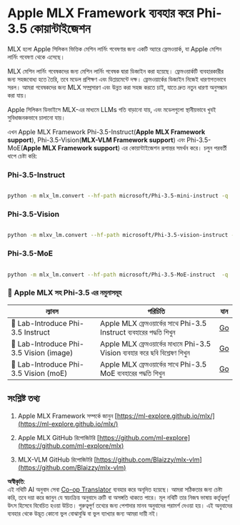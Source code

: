 <!--
CO_OP_TRANSLATOR_METADATA:
{
  "original_hash": "ec5e22bbded16acb7bdb9fa568ab5781",
  "translation_date": "2025-05-09T13:41:18+00:00",
  "source_file": "md/01.Introduction/04/UsingAppleMLXQuantifyingPhi.md",
  "language_code": "bn"
}
-->
# **Apple MLX Framework ব্যবহার করে Phi-3.5 কোয়ান্টাইজেশন**

MLX হলো Apple সিলিকন ভিত্তিক মেশিন লার্নিং গবেষণার জন্য একটি অ্যারে ফ্রেমওয়ার্ক, যা Apple মেশিন লার্নিং গবেষণা থেকে এসেছে।

MLX মেশিন লার্নিং গবেষকদের জন্য মেশিন লার্নিং গবেষক দ্বারা ডিজাইন করা হয়েছে। ফ্রেমওয়ার্কটি ব্যবহারকারীর জন্য সহজবোধ্য হতে তৈরি, তবে মডেল প্রশিক্ষণ এবং ডিপ্লয়মেন্টে দক্ষ। ফ্রেমওয়ার্কের ডিজাইন নিজেই ধারণাগতভাবে সরল। আমরা গবেষকদের জন্য MLX সম্প্রসারণ এবং উন্নত করা সহজ করতে চাই, যাতে দ্রুত নতুন ধারণা অনুসন্ধান করা যায়।

Apple সিলিকন ডিভাইসে MLX-এর মাধ্যমে LLMs গতি বাড়ানো যায়, এবং মডেলগুলো স্থানীয়ভাবে খুবই সুবিধাজনকভাবে চালানো যায়।

এখন Apple MLX Framework Phi-3.5-Instruct(**Apple MLX Framework support**), Phi-3.5-Vision(**MLX-VLM Framework support**) এবং Phi-3.5-MoE(**Apple MLX Framework support**) এর কোয়ান্টাইজেশন রূপান্তর সমর্থন করে। চলুন পরবর্তী ধাপে চেষ্টা করি:

### **Phi-3.5-Instruct**


```bash

python -m mlx_lm.convert --hf-path microsoft/Phi-3.5-mini-instruct -q

```


### **Phi-3.5-Vision**


```bash

python -m mlxv_lm.convert --hf-path microsoft/Phi-3.5-vision-instruct -q

```

### **Phi-3.5-MoE**


```bash

python -m mlx_lm.convert --hf-path microsoft/Phi-3.5-MoE-instruct  -q

```



### **🤖 Apple MLX সহ Phi-3.5 এর নমুনাসমূহ**

| ল্যাবস    | পরিচিতি | যান |
| -------- | ------- |  ------- |
| 🚀 Lab-Introduce Phi-3.5 Instruct  | Apple MLX ফ্রেমওয়ার্কের সাথে Phi-3.5 Instruct ব্যবহারের পদ্ধতি শিখুন  |  [Go](../../../../../code/09.UpdateSamples/Aug/mlx-phi35-instruct.ipynb)    |
| 🚀 Lab-Introduce Phi-3.5 Vision (image) | Apple MLX ফ্রেমওয়ার্কের মাধ্যমে Phi-3.5 Vision ব্যবহার করে ছবি বিশ্লেষণ শিখুন  |  [Go](../../../../../code/09.UpdateSamples/Aug/mlx-phi35-vision.ipynb)    |
| 🚀 Lab-Introduce Phi-3.5 Vision (moE)   | Apple MLX ফ্রেমওয়ার্কের সাথে Phi-3.5 MoE ব্যবহারের পদ্ধতি শিখুন  |  [Go](../../../../../code/09.UpdateSamples/Aug/mlx-phi35-moe.ipynb)    |


## **সংশ্লিষ্ট তথ্য**

1. Apple MLX Framework সম্পর্কে জানুন [https://ml-explore.github.io/mlx/](https://ml-explore.github.io/mlx/)

2. Apple MLX GitHub রিপোজিটরি [https://github.com/ml-explore](https://github.com/ml-explore/mlx)

3. MLX-VLM GitHub রিপোজিটরি [https://github.com/Blaizzy/mlx-vlm](https://github.com/Blaizzy/mlx-vlm)

**অস্বীকৃতি**:  
এই নথিটি AI অনুবাদ সেবা [Co-op Translator](https://github.com/Azure/co-op-translator) ব্যবহার করে অনূদিত হয়েছে। আমরা সঠিকতার জন্য চেষ্টা করি, তবে দয়া করে জানুন যে স্বয়ংক্রিয় অনুবাদে ত্রুটি বা অসঙ্গতি থাকতে পারে। মূল নথিটি তার নিজস্ব ভাষায় কর্তৃত্বপূর্ণ উৎস হিসেবে বিবেচিত হওয়া উচিত। গুরুত্বপূর্ণ তথ্যের জন্য পেশাদার মানব অনুবাদের পরামর্শ দেওয়া হয়। এই অনুবাদের ব্যবহার থেকে উদ্ভূত কোনো ভুল বোঝাবুঝি বা ভুল ব্যাখ্যার জন্য আমরা দায়ী নই।